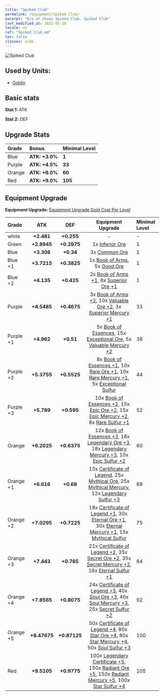 ```yaml
---
title: "Spiked Club"
permalink: /equipment/Spiked Club/
excerpt: "Era of Chaos Spiked Club. Spiked Club"
last_modified_at: 2021-05-28
locale: en
ref: "Spiked Club.md"
toc: false
classes: wide
---
```


  ![Spiked Club](/images/e/e_4011.png)

## Used by Units:

* [Goblin](/units/Goblin/) 


## Basic stats
 **Stat 1:** ATK

 **Stat 2:** DEF

## Upgrade Stats

  |     Grade    |   Bonus | Minimal Level | 
  |:-------------|:--------|:--------------| 
  | Blue | **ATK: +3.0%** | **1** | 
  | Purple | **ATK: +4.5%** | **33** | 
  | Orange | **ATK: +6.0%** | **60** | 
  | Red | **ATK: +9.0%** | **105** | 


## Equipment Upgrade
 **Equipment Upgrade:** [Equipment Upgrade Gold Cost Per Level](/equipment/EquipmentUpgradeCostPerLevel/) 

  |          Grade      | ATK | DEF | Equipment Upgrade | Minimal Level |
  |:--------------------|:---------:|:---------:|:----------------:|:--------------|
  | white | **+2.481** | **+0.255** | - | - |
  | Green | **+2.8945** | **+0.2975** | 1x [Inferior Ore](/Items/mat_1/) | 1 |
  | Blue | **+3.308** | **+0.34** | 3x [Common Ore](/Items/mat_6/) | 1 |
  | Blue +1 | **+3.7215** | **+0.3825** | 1x [Book of Arms](/Items/mat_18/), 5x [Good Ore](/Items/mat_12/) | 1 |
  | Blue +2 | **+4.135** | **+0.425** | 2x [Book of Arms +1](/Items/mat_25/), 8x [Superior Ore +1](/Items/mat_19/) | 1 |
  | Purple | **+4.5485** | **+0.4675** | 3x [Book of Arms +2](/Items/mat_32/), 10x [Valuable Ore +2](/Items/mat_26/), 3x [Superior Mercury +1](/Items/mat_21/) | 33 |
  | Purple +1 | **+4.962** | **+0.51** | 5x [Book of Essences](/Items/mat_39/), 15x [Exceptional Ore](/Items/mat_33/), 5x [Valuable Mercury +2](/Items/mat_28/) | 38 |
  | Purple +2 | **+5.3755** | **+0.5525** | 8x [Book of Essences +1](/Items/mat_46/), 10x [Rare Ore +1](/Items/mat_40/), 10x [Rare Mercury +1](/Items/mat_42/), 5x [Exceptional Sulfur](/Items/mat_36/) | 44 |
  | Purple +3 | **+5.789** | **+0.595** | 10x [Book of Essences +2](/Items/mat_53/), 15x [Epic Ore +2](/Items/mat_47/), 15x [Epic Mercury +2](/Items/mat_49/), 8x [Rare Sulfur +1](/Items/mat_43/) | 52 |
  | Orange | **+6.2025** | **+0.6375** | 12x [Book of Essences +3](/Items/mat_60/), 18x [Legendary Ore +3](/Items/mat_54/), 18x [Legendary Mercury +3](/Items/mat_56/), 10x [Epic Sulfur +2](/Items/mat_50/) | 60 |
  | Orange +1 | **+6.616** | **+0.68** | 15x [Certificate of Legend](/Items/mat_67/), 25x [Mythical Ore](/Items/mat_61/), 25x [Mythical Mercury](/Items/mat_63/), 12x [Legendary Sulfur +3](/Items/mat_57/) | 69 |
  | Orange +2 | **+7.0295** | **+0.7225** | 18x [Certificate of Legend +1](/Items/mat_74/), 30x [Eternal Ore +1](/Items/mat_68/), 30x [Eternal Mercury +1](/Items/mat_70/), 15x [Mythical Sulfur](/Items/mat_64/) | 75 |
  | Orange +3 | **+7.443** | **+0.765** | 21x [Certificate of Legend +2](/Items/mat_81/), 35x [Secret Ore +2](/Items/mat_75/), 35x [Secret Mercury +2](/Items/mat_77/), 18x [Eternal Sulfur +1](/Items/mat_71/) | 84 |
  | Orange +4 | **+7.8565** | **+0.8075** | 24x [Certificate of Legend +3](/Items/mat_88/), 40x [Soul Ore +3](/Items/mat_82/), 40x [Soul Mercury +3](/Items/mat_84/), 25x [Secret Sulfur +2](/Items/mat_78/) | 92 |
  | Orange +5 | **+8.47675** | **+0.87125** | 50x [Certificate of Legend +4](/Items/mat_95/), 80x [Star Ore +4](/Items/mat_89/), 80x [Star Mercury +4](/Items/mat_91/), 50x [Soul Sulfur +3](/Items/mat_85/) | 100 |
  | Red | **+9.5105** | **+0.9775** | 100x [Legendary Certificate +5](/Items/mat_102/), 150x [Radiant Ore +5](/Items/mat_96/), 150x [Radiant Mercury +5](/Items/mat_98/), 100x [Star Sulfur +4](/Items/mat_92/) | 105 |

